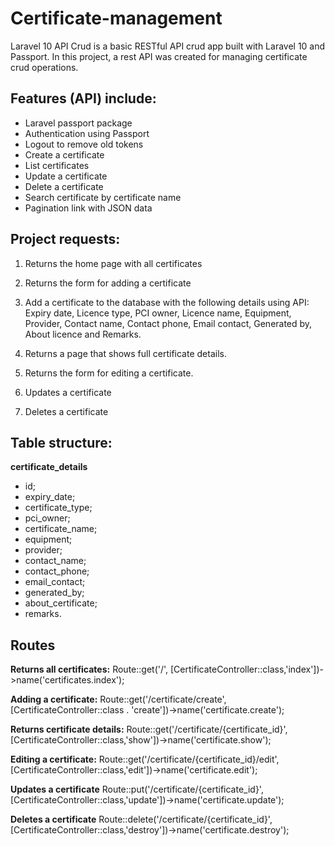 # Certificate-management
Laravel 10 API Crud is a basic RESTful API crud app built with Laravel 10 and Passport. In this project, a rest API was created for managing certificate crud operations.

## Features (API) include:
- Laravel passport package
- Authentication using Passport
- Logout to remove old tokens
- Create a certificate
- List certificates
- Update a certificate
- Delete a certificate
- Search certificate by certificate name
- Pagination link with JSON data

## Project requests:
1. Returns the home page with all certificates
2. Returns the form for adding a certificate
3. Add a certificate to the database with the following details using API: Expiry date, Licence type, PCI owner, Licence name, Equipment, Provider, Contact name, Contact phone, Email contact, Generated by, About licence and Remarks.

4. Returns a page that shows full certificate details.
5. Returns the form for editing a certificate.
6. Updates a certificate
7. Deletes a certificate

  ## Table structure:
  **certificate_details**
  - id;
  - expiry_date;
  - certificate_type;
  - pci_owner;
  - certificate_name;
  - equipment;
  - provider;
  - contact_name;
  - contact_phone;
  - email_contact;
  - generated_by;
  - about_certificate;
  - remarks.

## Routes
**Returns all certificates:**
Route::get('/', [CertificateController::class,'index'])->name('certificates.index');

**Adding a certificate:**
Route::get('/certificate/create', [CertificateController::class . 'create'])->name('certificate.create');

**Returns certificate details:**
Route::get('/certificate/{certificate_id}', [CertificateController::class,'show'])->name('certificate.show');

**Editing a certificate:**
Route::get('/certificate/{certificate_id}/edit', [CertificateController::class,'edit'])->name('certificate.edit');

**Updates a certificate**
Route::put('/certificate/{certificate_id}', [CertificateController::class,'update'])->name('certificate.update');

**Deletes a certificate**
Route::delete('/certificate/{certificate_id}', [CertificateController::class,'destroy'])->name('certificate.destroy');
